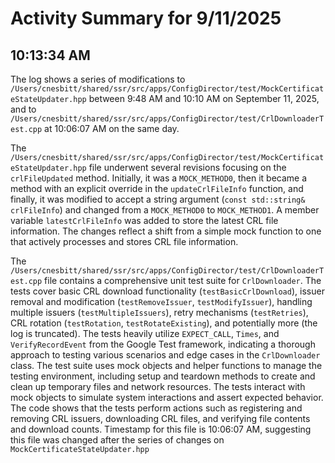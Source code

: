 # Activity Summary for 9/11/2025

## 10:13:34 AM
The log shows a series of modifications to `/Users/cnesbitt/shared/ssr/src/apps/ConfigDirector/test/MockCertificateStateUpdater.hpp` between 9:48 AM and 10:10 AM on September 11, 2025, and to `/Users/cnesbitt/shared/ssr/src/apps/ConfigDirector/test/CrlDownloaderTest.cpp` at 10:06:07 AM on the same day.

The `/Users/cnesbitt/shared/ssr/src/apps/ConfigDirector/test/MockCertificateStateUpdater.hpp` file underwent several revisions focusing on the `crlFileUpdated` method.  Initially, it was a `MOCK_METHOD0`, then it became a method with an explicit override in the `updateCrlFileInfo` function, and finally, it was modified to accept a string argument (`const std::string& crlFileInfo`) and changed from a `MOCK_METHOD0` to `MOCK_METHOD1`. A member variable `latestCrlFileInfo` was added to store the latest CRL file information.  The changes reflect a shift from a simple mock function to one that actively processes and stores CRL file information.

The `/Users/cnesbitt/shared/ssr/src/apps/ConfigDirector/test/CrlDownloaderTest.cpp` file contains a comprehensive unit test suite for `CrlDownloader`.  The tests cover basic CRL download functionality (`testBasicCrlDownload`), issuer removal and modification (`testRemoveIssuer`, `testModifyIssuer`), handling multiple issuers (`testMultipleIssuers`), retry mechanisms (`testRetries`), CRL rotation (`testRotation`, `testRotateExisting`), and potentially more (the log is truncated). The tests heavily utilize  `EXPECT_CALL`, `Times`, and `VerifyRecordEvent` from the Google Test framework, indicating a thorough approach to testing various scenarios and edge cases in the `CrlDownloader` class.  The test suite uses mock objects and helper functions to manage the testing environment, including setup and teardown methods to create and clean up temporary files and network resources. The tests interact with mock objects to simulate system interactions and assert expected behavior.  The code shows that the tests perform actions such as registering and removing CRL issuers, downloading CRL files, and verifying file contents and download counts.  Timestamp for this file is 10:06:07 AM, suggesting this file was changed after the series of changes on `MockCertificateStateUpdater.hpp`